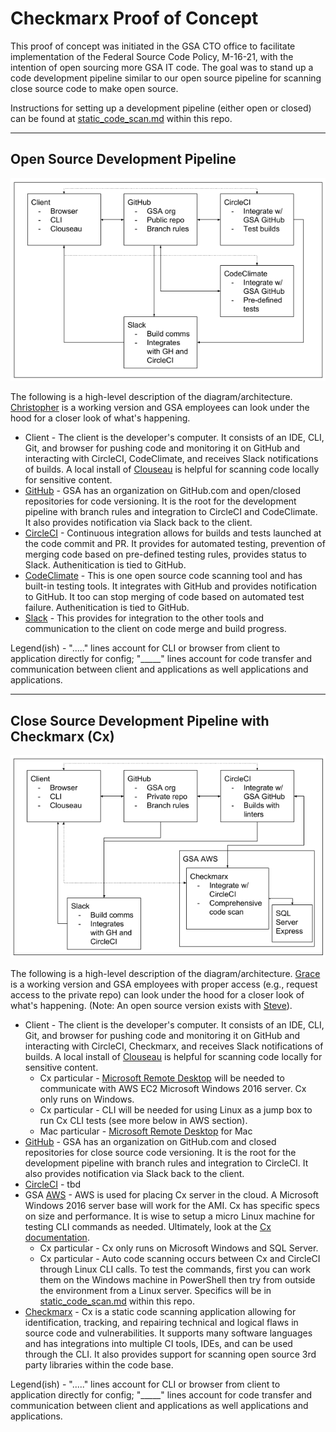 # Checkmarx Proof of Concept

This proof of concept was initiated in the GSA CTO office to facilitate implementation of the Federal Source Code Policy, M-16-21, with the intention of open sourcing more GSA IT code. The goal was to stand up a code development pipeline similar to our open source pipeline for scanning close source code to make open source.

Instructions for setting up a development pipeline (either open or closed) can be found at [static_code_scan.md](https://github.com/GSA/open-source-policy/blob/master/static_code_scan.md) within this repo.

---

## Open Source Development Pipeline

![Open Source Development Pipeline](https://github.com/GSA/open-source-policy/blob/master/img/oss_path.png "Open Source Development Pipeline")

The following is a high-level description of the diagram/architecture.  [Christopher](https://github.com/GSA/christopher) is a working version and GSA employees can look under the hood for a closer look of what's happening.

- Client - The client is the developer's computer. It consists of an IDE, CLI, Git, and browser for pushing code and monitoring it on GitHub and interacting with CircleCI, CodeClimate, and receives Slack notifications of builds. A local install of [Clouseau](https://github.com/cfpb/clouseau) is helpful for scanning code locally for sensitive content.
- [GitHub](https://github.com/gsa) - GSA has an organization on GitHub.com and open/closed repositories for code versioning. It is the root for the development pipeline with branch rules and integration to CircleCI and CodeClimate. It also provides notification via Slack back to the client.
- [CircleCI](https://circleci.com/) - Continuous integration allows for builds and tests launched at the code commit and PR. It provides for automated testing, prevention of merging code based on pre-defined testing rules, provides status to Slack. Authenitication is tied to GitHub.
- [CodeClimate](https://codeclimate.com/) - This is one open source code scanning tool and has built-in testing tools. It integrates with GitHub and provides notification to GitHub. It too can stop merging of code based on automated test failure. Authenitication is tied to GitHub.
- [Slack](https://slack.com/) - This provides for integration to the other tools and communication to the client on code merge and build progress.

Legend(ish) - "....." lines account for CLI or browser from client to application directly for config; "_____" lines account for code transfer and communication between client and applications as well applications and applications.

---

## Close Source Development Pipeline with Checkmarx (Cx)

![Close Source Development Pipeline](https://github.com/GSA/open-source-policy/blob/master/img/css_path.png "Close Source Development Pipeline")

The following is a high-level description of the diagram/architecture. [Grace](https://github.com/GSA/grace) is a working version and GSA employees with proper access (e.g., request access to the private repo) can look under the hood for a closer look of what's happening. (Note: An open source version exists with [Steve](https://github.com/GSA/steve)).

- Client - The client is the developer's computer. It consists of an IDE, CLI, Git, and browser for pushing code and monitoring it on GitHub and interacting with CircleCI, Checkmarx, and receives Slack notifications of builds. A local install of [Clouseau](https://github.com/cfpb/clouseau) is helpful for scanning code locally for sensitive content.
  - Cx particular - [Microsoft Remote Desktop](https://www.microsoft.com/en-us/store/p/microsoft-remote-desktop/9wzdncrfj3ps) will be needed to communicate with AWS EC2 Microsoft Windows 2016 server. Cx only runs on Windows.
  - Cx particular - CLI will be needed for using Linux as a jump box to run Cx CLI tests (see more below in AWS section).
  - Mac particular - [Microsoft Remote Desktop](https://itunes.apple.com/us/app/microsoft-remote-desktop-8-0/id715768417?mt=12) for Mac
- [GitHub](https://github.com/gsa) - GSA has an organization on GitHub.com and closed repositories for close source code versioning. It is the root for the development pipeline with branch rules and integration to CircleCI. It also provides notification via Slack back to the client.
- [CircleCI](https://circleci.com/) - tbd
- GSA [AWS](https://aws.amazon.com/) - AWS is used for placing Cx server in the cloud. A Microsoft Windows 2016 server base will work for the AMI. Cx has specific specs on size and performance. It is wise to setup a micro Linux machine for testing CLI commands as needed. Ultimately, look at the [Cx documentation](https://www.checkmarx.com/documentation/).
  - Cx particular - Cx only runs on Microsoft Windows and SQL Server.
  - Cx particular - Auto code scanning occurs between Cx and CircleCI through Linux CLI calls. To test the commands, first you can work them on the Windows machine in PowerShell then try from outside the environment from a Linux server. Specifics will be in [static_code_scan.md](https://github.com/GSA/open-source-policy/blob/master/static_code_scan.md) within this repo.
- [Checkmarx](https://www.checkmarx.com/) - Cx is a static code scanning application allowing for identification, tracking, and repairing technical and logical flaws in source code and vulnerabilities. It supports many software languages and has integrations into multiple CI tools, IDEs, and can be used through the CLI. It also provides support for scanning open source 3rd party libraries within the code base.

Legend(ish) - "....." lines account for CLI or browser from client to application directly for config; "_____" lines account for code transfer and communication between client and applications as well applications and applications.